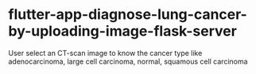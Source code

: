 # flutter-app-diagnose-lung-cancer-by-uploading-image-flask-server
User select an CT-scan image to know the cancer type like adenocarcinoma, large cell carcinoma, normal, squamous cell carcinoma
